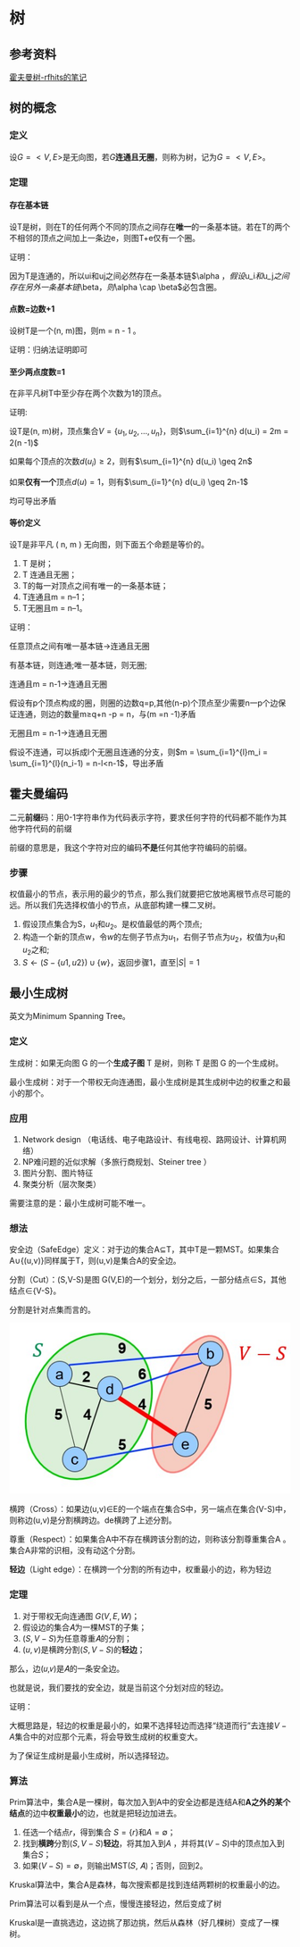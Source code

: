 # 树

## 参考资料

[霍夫曼树-rfhits的笔记](https://github.com/rfhits/Data-Structure-BUAA/blob/main/1-Notes/3-%E6%A0%91/4-%E8%B5%AB%E5%A4%AB%E6%9B%BC%E6%A0%91.md)

## 树的概念

### 定义

设$G=<V,E>$是无向图，若$G$**连通且无圈**，则称为树，记为$G=<V, E>$。

### 定理

#### 存在基本链

设T是树，则在T的任何两个不同的顶点之间存在**唯一**的一条基本链。若在T的两个不相邻的顶点之间加上一条边e，则图T+e仅有一个圈。

证明：

因为T是连通的，所以ui和uj之间必然存在一条基本链$\alpha $，假设$u_i$和$u_j$之间存在另外一条基本链$\beta$，则$\alpha \cap \beta$必包含圈。

#### 点数=边数+1

设树T是一个(n, m)图，则m = n - 1 。

证明：归纳法证明即可

#### 至少两点度数=1

在非平凡树T中至少存在两个次数为1的顶点。

证明:

设T是(n, m)树，顶点集合$V= \{u_1,u_2,...,u_n\}$，则$\sum_{i=1}^{n} d(u_i) = 2m = 2(n -1)$

如果每个顶点的次数$d(u_i) \geq 2$，则有$\sum_{i=1}^{n} d(u_i) \geq 2n$

如果**仅有一个**顶点$d(u)= 1$，则有$\sum_{i=1}^{n} d(u_i) \geq 2n-1$

均可导出矛盾

#### 等价定义

设T是非平凡 ( n, m ) 无向图，则下面五个命题是等价的。

1. T 是树；
2. T 连通且无圈；
3. T的每一对顶点之间有唯一的一条基本链；
4. T连通且m = n–1；
5. T无圈且m = n–1。

证明：

任意顶点之间有唯一基本链→连通且无圈

有基本链，则连通;唯一基本链，则无圈;

连通且m = n-1→连通且无圈

假设有p个顶点构成的圈，则圈的边数q=p,其他(n-p)个顶点至少需要n一p个边保证连通，则边的数量m≥q+n -p = n，与(m =n -1)矛盾

无圈且m = n-1→连通且无圈

假设不连通，可以拆成l个无圈且连通的分支，则$m = \sum_{i=1}^{l}m_i = \sum_{i=1}^{l}(n_i-1) = n-l<n-1$，导出矛盾

## 霍夫曼编码

二元**前缀**码：用0-1字符串作为代码表示字符，要求任何字符的代码都不能作为其他字符代码的前缀

前缀的意思是，我这个字符对应的编码**不是**任何其他字符编码的前缀。

### 步骤

权值最小的节点，表示用的最少的节点，那么我们就要把它放地离根节点尽可能的远。所以我们先选择权值小的节点，从底部构建一棵二叉树。

1. 假设顶点集合为S，$u_1$和$u_2$。是权值最低的两个顶点;
2. 构造一个新的顶点w，令$w$的左侧子节点为$u_1$，右侧子节点为$u_2$，权值为$u_1$和$u_2$之和;
3. $S \leftarrow ( S- \{u1,u2\}) \cup \{w\}$，返回步骤1，直至$|S| =1$

## 最小生成树

英文为Minimum Spanning Tree。

### 定义

生成树：如果无向图 G 的一个**生成子图** T 是树，则称 T 是图 G 的一个生成树。

最小生成树：对于一个带权无向连通图，最小生成树是其生成树中边的权重之和最小的那个。

### 应用

1. Network design （电话线、电子电路设计、有线电视、路网设计、计算机网络）
2. NP难问题的近似求解（多旅行商规划、Steiner tree ）
3. 图片分割、图片特征
4. 聚类分析（层次聚类）

需要注意的是：最小生成树可能不唯一。

### 想法

安全边（SafeEdge）定义：对于边的集合A⊆T，其中T是一颗MST。如果集合A∪{(u,v)}同样属于T，则(u,v)是集合A的安全边。

分割（Cut）：(S,V-S)是图 G(V,E)的一个划分，划分之后，一部分结点∈S，其他结点∈{V-S}。

分割是针对点集而言的。

![](./img/最小生成树-概念准备.jpg)

横跨（Cross）：如果边(u,v)∈E的一个端点在集合S中，另一端点在集合(V-S)中，则称边(u,v)是分割横跨边。de横跨了上述分割。

尊重（Respect）：如果集合A中不存在横跨该分割的边，则称该分割尊重集合A 。集合A非常的识相，没有动这个分割。

**轻边**（Light edge）：在横跨一个分割的所有边中，权重最小的边，称为轻边

### 定理

1. 对于带权无向连通图 $G(V,E,W)$；
2. 假设边的集合𝐴为一棵MST的子集；
3. $(S,V−S)$为任意尊重𝐴的分割；
4. $(u,v)$是横跨分割$(S,V−S)$的**轻边**；

那么，边(𝑢,𝑣)是𝐴的一条安全边。

也就是说，我们要找的安全边，就是当前这个分划对应的轻边。

证明：

大概思路是，轻边的权重是最小的，如果不选择轻边而选择“绕道而行”去连接$V-A$集合中的对应那个元素，将会导致生成树的权重变大。

为了保证生成树是最小生成树，所以选择轻边。

### 算法

Prim算法中，集合A是一棵树，每次加入到A中的安全边都是连结A和**A之外的某个结点**的边中**权重最小**的边，也就是把轻边加进去。

1. 任选一个结点𝑟，得到集合 $S = \{r\}$和$A = \emptyset$；
2. 找到**横跨**分割$(S,V-S)$**轻边**，将其加入到$A$ ，并将其$(V-S)$中的顶点加入到集合$S$；
3. 如果$(V-S)=\emptyset$，则输出MST(𝑆, 𝐴)；否则，回到2。

Kruskal算法中，集合A是森林，每次搜索都是找到连结两颗树的权重最小的边。

Prim算法可以看到是从一个点，慢慢连接轻边，然后变成了树

Kruskal是一直挑选边，这边挑了那边挑，然后从森林（好几棵树）变成了一棵树。
